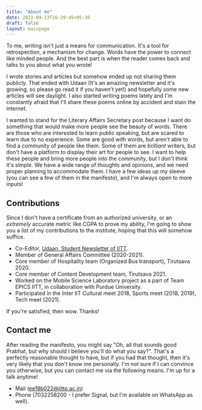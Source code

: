 ```yaml
---
title: "About me"
date: 2021-04-23T16:29:45+05:30
draft: false
layout: mainpage
---
```


To me, writing isn't just a means for communication. It's a tool for retrospection, a mechanism for change. Words have the power to connect like minded people. And the best part is when the reader comes back and talks to you about what you wrote!

I wrote stories and articles but somehow ended up not sharing them publicly. That ended with Udaan (It's an amazing newsletter and it's growing, so please go read it if you haven't yet!) and hopefully some new articles will see daylight. I also started writing poems lately and I'm constantly afraid that I'll share these poems online by accident and stain the internet.

I wanted to stand for the Literary Affairs Secretary post because I want do something that would make more people see the beauty of words. There are those who are interested to learn public speaking, but are scared to learn due to no experience. Some are good with words, but aren't able to find a community of people like them. Some of them are *brilliant* writers, but don't have a platform to display their art for people to see. I want to help these people and bring more people into the community, but I don't think it's simple. We have a wide range of thoughts and opinions, and we need proper planning to accommodate them. I have a few ideas up my sleeve (you can see a few of them in the manifesto), and I'm always open to more inputs!

## Contributions
Since I don't have a certificate from an authorized university, or an *extremely* accurate metric like CGPA to prove my ability, I'm going to show you a list of my contributions to the institute, hoping that this will somehow suffice.

- Co-Editor, [Udaan, Student Newsletter of IITT](https://udaaniitt.web.app/).
- Member of General Affairs Committee (2020-2021).
- Core member of Hospitality team (Organized Bus transport), Tirutsava 2020.
- Core member of Content Development team, Tirutsava 2021.
- Worked on the Mobile Science Laboratory project as a part of Team EPICS IITT, in collaboration with Purdue University.
- Participated in the Inter IIT Cultural meet 2018, Sports meet (2018, 2019), Tech meet (2021).

If you're satisfied, then wow. Thanks!

## Contact me
After reading the manifesto, you might say "Oh, all that sounds good Prabhat, but why should I believe you'll do what you say?". That's a perfectly reasonable thought to have, but if you had that thought, then it's very likely that you don't know me personally. I'm not sure if I can convince you otherwise, but you can contact me via the following means. I'm up for a talk anytime!
- Mail (ee18b022@iittp.ac.in)
- Phone (7032258200 - I prefer Signal, but I'm available on WhatsApp as well). 
